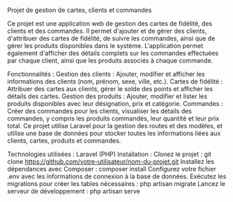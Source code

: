 Projet de gestion de cartes, clients et commandes

Ce projet est une application web de gestion des cartes de fidélité, des clients et des commandes. Il permet d'ajouter et de gérer des clients, d'attribuer des cartes de fidélité, de suivre les commandes, ainsi que de gérer les produits disponibles dans le système. L'application permet également d'afficher des détails complets sur les commandes effectuées par chaque client, ainsi que les produits associés à chaque commande.

Fonctionnalités :
Gestion des clients : Ajouter, modifier et afficher les informations des clients (nom, prénom, sexe, ville, etc.).
Cartes de fidélité : Attribuer des cartes aux clients, gérer le solde des points et afficher les détails des cartes.
Gestion des produits : Ajouter, modifier et lister les produits disponibles avec leur désignation, prix et catégorie.
Commandes : Créer des commandes pour les clients, visualiser les détails des commandes, y compris les produits commandés, leur quantité et leur prix total.
Ce projet utilise Laravel pour la gestion des routes et des modèles, et utilise une base de données pour stocker toutes les informations liées aux clients, cartes, produits et commandes.

Technologies utilisées :
Laravel (PHP)
Installation :
Clonez le projet :
git clone https://github.com/votre-utilisateur/nom-du-projet.git
Installez les dépendances avec Composer :
composer install
Configurez votre fichier .env avec les informations de connexion à la base de données.
Exécutez les migrations pour créer les tables nécessaires :
php artisan migrate
Lancez le serveur de développement :
php artisan serve

